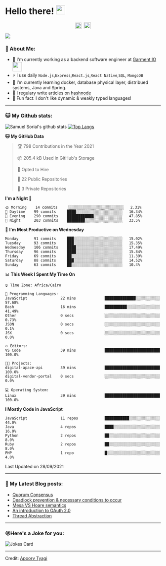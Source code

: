 # Hello there! <img src="https://github.com/TheDudeThatCode/TheDudeThatCode/blob/master/Assets/Hi.gif" width="29px">
<p align="center">
<a href="https://www.linkedin.com/in/samuel-sorial/" target="blank"><img align="center" src="https://cdn.jsdelivr.net/npm/simple-icons@3.0.1/icons/linkedin.svg" alt="samuel_linkedin" height="20" width="20" /></a>&nbsp;
<a href="https://stackoverflow.com/users/13089670/samuel-sorial"><img align="center" alt="Samuel Sorial stack over flow" width="22px" src="https://cdn.jsdelivr.net/npm/simple-icons@3.0.1/icons/stackoverflow.svg" /></a>
</p>


![](https://camo.githubusercontent.com/992babdffd8c74a1502de375fbdf7e4d54773242/68747470733a2f2f6d656469612e67697068792e636f6d2f6d656469612f53576f536b4e36447854737a71494b4571762f67697068792e676966)

### 🤵 About Me:
- 🏦 I'm currently working as a backend software engineer at [Garment IO](https://garment.io)
      <img src="https://media.giphy.com/media/WUlplcMpOCEmTGBtBW/giphy.gif" width="30">
- ⚡ I use daily ```Node.js```,```Express```,```React.js```,```React Native```,```SQL```, ```MongoDB```
- 🌱 I’m currently learning docker, database physical layer, distribued systems, Java and Spring.
- 📝 I regulary write articles on [hashnode](https://samuelsorial.tech/)
- 🤔 Fun fact: I don't like dynamic & weakly typed languages!

---
### 🐱 My Github stats:
![Samuel Sorial's github stats](https://github-readme-stats.vercel.app/api?username=samuel-sorial&show_icons=true&title_color=ffc857&icon_color=8ac926&text_color=daf7dc&bg_color=151515&hide=["stars"])
[![Top Langs](https://github-readme-stats.vercel.app/api/top-langs/?username=samuel-sorial&layout=compact&text_color=daf7dc&bg_color=151515)](https://github.com/anuraghazra/github-readme-stats)

<!--START_SECTION:waka-->
**🐱 My GitHub Data** 

> 🏆 798 Contributions in the Year 2021
 > 
> 📦 205.4 kB Used in GitHub's Storage 
 > 
> 💼 Opted to Hire
 > 
> 📜 22 Public Repositories 
 > 
> 🔑 3 Private Repositories  
 > 
**I'm a Night 🦉** 

```text
🌞 Morning    14 commits     ░░░░░░░░░░░░░░░░░░░░░░░░░   2.31% 
🌆 Daytime    99 commits     ████░░░░░░░░░░░░░░░░░░░░░   16.34% 
🌃 Evening    290 commits    ████████████░░░░░░░░░░░░░   47.85% 
🌙 Night      203 commits    ████████░░░░░░░░░░░░░░░░░   33.5%

```
📅 **I'm Most Productive on Wednesday** 

```text
Monday       91 commits     ███░░░░░░░░░░░░░░░░░░░░░░   15.02% 
Tuesday      93 commits     ███░░░░░░░░░░░░░░░░░░░░░░   15.35% 
Wednesday    106 commits    ████░░░░░░░░░░░░░░░░░░░░░   17.49% 
Thursday     96 commits     ████░░░░░░░░░░░░░░░░░░░░░   15.84% 
Friday       69 commits     ██░░░░░░░░░░░░░░░░░░░░░░░   11.39% 
Saturday     88 commits     ███░░░░░░░░░░░░░░░░░░░░░░   14.52% 
Sunday       63 commits     ██░░░░░░░░░░░░░░░░░░░░░░░   10.4%

```


📊 **This Week I Spent My Time On** 

```text
⌚︎ Time Zone: Africa/Cairo

💬 Programming Languages: 
JavaScript               22 mins             ██████████████░░░░░░░░░░░   57.68% 
Bash                     16 mins             ██████████░░░░░░░░░░░░░░░   41.49% 
Other                    0 secs              ░░░░░░░░░░░░░░░░░░░░░░░░░   0.73% 
JSON                     0 secs              ░░░░░░░░░░░░░░░░░░░░░░░░░   0.1% 
JSX                      0 secs              ░░░░░░░░░░░░░░░░░░░░░░░░░   0.0%

🔥 Editors: 
VS Code                  39 mins             █████████████████████████   100.0%

🐱‍💻 Projects: 
digital-apace-api        39 mins             █████████████████████████   100.0% 
digital-vendor-portal    0 secs              ░░░░░░░░░░░░░░░░░░░░░░░░░   0.0%

💻 Operating System: 
Linux                    39 mins             █████████████████████████   100.0%

```

**I Mostly Code in JavaScript** 

```text
JavaScript               11 repos            ███████████░░░░░░░░░░░░░░   44.0% 
Java                     4 repos             ████░░░░░░░░░░░░░░░░░░░░░   16.0% 
Python                   2 repos             ██░░░░░░░░░░░░░░░░░░░░░░░   8.0% 
Ruby                     2 repos             ██░░░░░░░░░░░░░░░░░░░░░░░   8.0% 
PHP                      1 repo              █░░░░░░░░░░░░░░░░░░░░░░░░   4.0%

```



 Last Updated on 28/09/2021
<!--END_SECTION:waka-->

---

### 📕 My Latest Blog posts:
<!-- BLOG-POST-LIST:START -->
- [Quorum Consensus](https://samuelsorial.tech/quorum-consensus)
- [Deadlock prevention & necessary conditions to occur](https://samuelsorial.tech/deadlock-prevention-and-necessary-conditions-to-occur)
- [Mesa VS Hoare semantics](https://samuelsorial.tech/mesa-vs-hoare-semantics)
- [An introduction to OAuth 2.0](https://samuelsorial.tech/an-introduction-to-oauth-20)
- [Thread Abstraction](https://samuelsorial.tech/thread-abstraction)
<!-- BLOG-POST-LIST:END -->
---

### 😜Here's a Joke for you:
<img src="https://readme-jokes.vercel.app/api" alt="Jokes Card" />

----

Credit: [Apoorv Tyagi](https://github.com/ApoorvTyagi)


